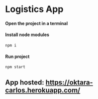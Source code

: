 # Logistics App
#### Open the project in a terminal
#### Install node modules
`npm i`
#### Run project
`npm start`
## App hosted: https://oktara-carlos.herokuapp.com/


